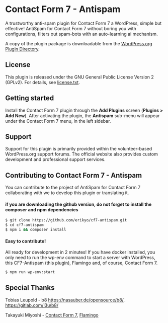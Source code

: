 # Contact Form 7 - Antispam
A trustworthy anti-spam plugin for Contact Form 7 a WordPress, simple but effective!
AntiSpam for Contact Form 7 without boring you with configurations, filters out spam-bots with an auto-learning ai mechanism. 

A copy of the plugin package is downloadable from the [WordPress.org Plugin Directory](https://wordpress.org/plugins/cf7-antispam/).

License
-------

This plugin is released under the GNU General Public License Version 2 (GPLv2). For details, see [license.txt](license.txt).


Getting started
---------------

Install the Contact Form 7 plugin through the **Add Plugins** screen (**Plugins > Add New**). After activating the plugin, the **Antispam** sub-menu will appear under the Contact Form 7 menu, in the left sidebar.


Support
-------

Support for this plugin is primarily provided within the volunteer-based WordPress.org support forums. The official website also provides custom development and professional support services.


Contributing to Contact Form 7 - Antispam
-----------------------------------------

You can contribute to the project of AntiSpam for Contact Form 7 collaborating with we to develop this plugin or translating it.

#### if you are downloading the github version, do not forget to install the composer and npm dependencies 
```bash
$ git clone https://github.com/erikyo/cf7-antispam.git
$ cd cf7-antispam
$ npm i && composer install
```

#### Easy to contribute! 

All ready for development in 2 minutes! If you have docker installed, you only need to run the wp-env command to start a server with WordPress, this CF7-Antispam (this plugin), Flamingo and, of course, Contact Form 7.

```bash
$ npm run wp-env:start
```

Special Thanks
--------------

Tobias Leupold - b8 https://nasauber.de/opensource/b8/, https://gitlab.com/l3u/b8/

Takayuki Miyoshi - [Contact Form 7](https://wordpress.org/plugins/contact-form-7/), [Flamingo](https://wordpress.org/plugins/flamingo/)  
